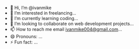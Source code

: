 - 👋 Hi, I’m @ivanmike
- 👀 I’m interested in freelancing...
- 🌱 I’m currently learning coding...
- 💞️ I’m looking to collaborate on web development projects...
- 📫 How to reach me email ivanmike004@gmail.com...
- 😄 Pronouns: ...
- ⚡ Fun fact: ...

<!---
ivanmike/ivanmike is a ✨ special ✨ repository because its `README.md` (this file) appears on your GitHub profile.
You can click the Preview link to take a look at your changes.
--->
